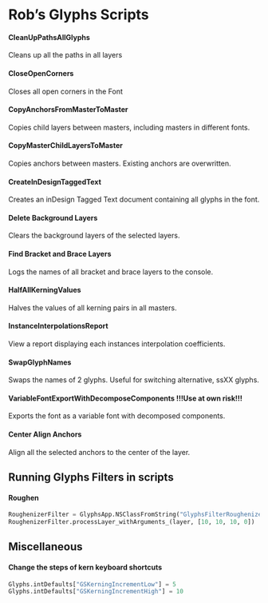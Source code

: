 # Rob’s Glyphs Scripts

#### CleanUpPathsAllGlyphs
Cleans up all the paths in all layers

#### CloseOpenCorners
Closes all open corners in the Font

#### CopyAnchorsFromMasterToMaster
Copies child layers between masters, including masters in different fonts.

#### CopyMasterChildLayersToMaster
Copies anchors between masters. Existing anchors are overwritten.

#### CreateInDesignTaggedText
Creates an inDesign Tagged Text document containing all glyphs in the font.

#### Delete Background Layers
Clears the background layers of the selected layers.

#### Find Bracket and Brace Layers
Logs the names of all bracket and brace layers to the console.

#### HalfAllKerningValues
Halves the values of all kerning pairs in all masters.

#### InstanceInterpolationsReport
View a report displaying each instances interpolation coefficients.

#### SwapGlyphNames
Swaps the names of 2 glyphs. Useful for switching alternative, ssXX glyphs.

#### VariableFontExportWithDecomposeComponents !!!Use at own risk!!!
Exports the font as a variable font with decomposed components.

#### Center Align Anchors
Align all the selected anchors to the center of the layer.

## Running Glyphs Filters in scripts

#### Roughen

```py
RoughenizerFilter = GlyphsApp.NSClassFromString("GlyphsFilterRoughenizer").alloc().init()
RoughenizerFilter.processLayer_withArguments_(layer, [10, 10, 10, 0])
```

## Miscellaneous

#### Change the steps of kern keyboard shortcuts
```py
Glyphs.intDefaults["GSKerningIncrementLow"] = 5
Glyphs.intDefaults["GSKerningIncrementHigh"] = 10
```

